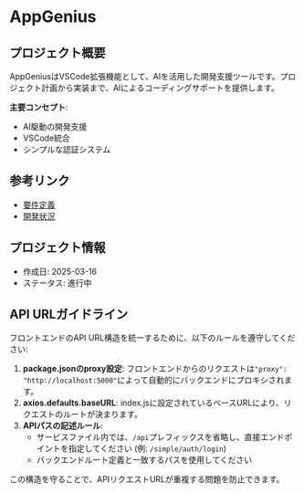 # AppGenius

## プロジェクト概要

AppGeniusはVSCode拡張機能として、AIを活用した開発支援ツールです。プロジェクト計画から実装まで、AIによるコーディングサポートを提供します。

**主要コンセプト**:
- AI駆動の開発支援
- VSCode統合
- シンプルな認証システム

## 参考リンク

- [要件定義](./docs/requirements.md)
- [開発状況](./docs/CURRENT_STATUS.md)

## プロジェクト情報
- 作成日: 2025-03-16
- ステータス: 進行中

## API URLガイドライン

フロントエンドのAPI URL構造を統一するために、以下のルールを遵守してください:

1. **package.jsonのproxy設定**: フロントエンドからのリクエストは`"proxy": "http://localhost:5000"`によって自動的にバックエンドにプロキシされます。
2. **axios.defaults.baseURL**: index.jsに設定されているベースURLにより、リクエストのルートが決まります。
3. **APIパスの記述ルール**:
   - サービスファイル内では、`/api`プレフィックスを省略し、直接エンドポイントを指定してください (例: `/simple/auth/login`)
   - バックエンドルート定義と一致するパスを使用してください

この構造を守ることで、APIリクエストURLが重複する問題を防止できます。
